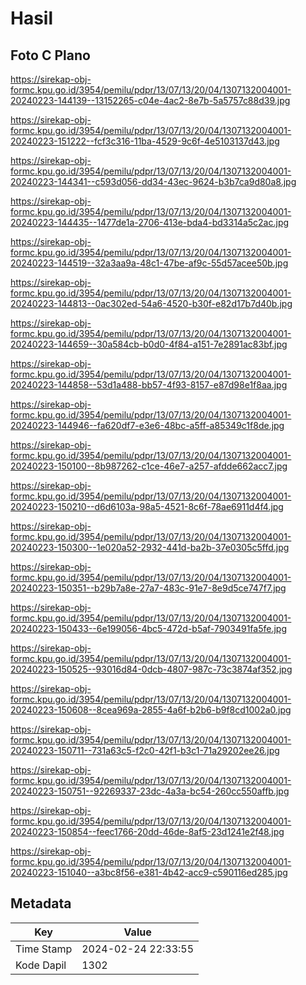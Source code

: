 # Hasil

## Foto C Plano

https://sirekap-obj-formc.kpu.go.id/3954/pemilu/pdpr/13/07/13/20/04/1307132004001-20240223-144139--13152265-c04e-4ac2-8e7b-5a5757c88d39.jpg

https://sirekap-obj-formc.kpu.go.id/3954/pemilu/pdpr/13/07/13/20/04/1307132004001-20240223-151222--fcf3c316-11ba-4529-9c6f-4e5103137d43.jpg

https://sirekap-obj-formc.kpu.go.id/3954/pemilu/pdpr/13/07/13/20/04/1307132004001-20240223-144341--c593d056-dd34-43ec-9624-b3b7ca9d80a8.jpg

https://sirekap-obj-formc.kpu.go.id/3954/pemilu/pdpr/13/07/13/20/04/1307132004001-20240223-144435--1477de1a-2706-413e-bda4-bd3314a5c2ac.jpg

https://sirekap-obj-formc.kpu.go.id/3954/pemilu/pdpr/13/07/13/20/04/1307132004001-20240223-144519--32a3aa9a-48c1-47be-af9c-55d57acee50b.jpg

https://sirekap-obj-formc.kpu.go.id/3954/pemilu/pdpr/13/07/13/20/04/1307132004001-20240223-144813--0ac302ed-54a6-4520-b30f-e82d17b7d40b.jpg

https://sirekap-obj-formc.kpu.go.id/3954/pemilu/pdpr/13/07/13/20/04/1307132004001-20240223-144659--30a584cb-b0d0-4f84-a151-7e2891ac83bf.jpg

https://sirekap-obj-formc.kpu.go.id/3954/pemilu/pdpr/13/07/13/20/04/1307132004001-20240223-144858--53d1a488-bb57-4f93-8157-e87d98e1f8aa.jpg

https://sirekap-obj-formc.kpu.go.id/3954/pemilu/pdpr/13/07/13/20/04/1307132004001-20240223-144946--fa620df7-e3e6-48bc-a5ff-a85349c1f8de.jpg

https://sirekap-obj-formc.kpu.go.id/3954/pemilu/pdpr/13/07/13/20/04/1307132004001-20240223-150100--8b987262-c1ce-46e7-a257-afdde662acc7.jpg

https://sirekap-obj-formc.kpu.go.id/3954/pemilu/pdpr/13/07/13/20/04/1307132004001-20240223-150210--d6d6103a-98a5-4521-8c6f-78ae6911d4f4.jpg

https://sirekap-obj-formc.kpu.go.id/3954/pemilu/pdpr/13/07/13/20/04/1307132004001-20240223-150300--1e020a52-2932-441d-ba2b-37e0305c5ffd.jpg

https://sirekap-obj-formc.kpu.go.id/3954/pemilu/pdpr/13/07/13/20/04/1307132004001-20240223-150351--b29b7a8e-27a7-483c-91e7-8e9d5ce747f7.jpg

https://sirekap-obj-formc.kpu.go.id/3954/pemilu/pdpr/13/07/13/20/04/1307132004001-20240223-150433--6e199056-4bc5-472d-b5af-7903491fa5fe.jpg

https://sirekap-obj-formc.kpu.go.id/3954/pemilu/pdpr/13/07/13/20/04/1307132004001-20240223-150525--93016d84-0dcb-4807-987c-73c3874af352.jpg

https://sirekap-obj-formc.kpu.go.id/3954/pemilu/pdpr/13/07/13/20/04/1307132004001-20240223-150608--8cea969a-2855-4a6f-b2b6-b9f8cd1002a0.jpg

https://sirekap-obj-formc.kpu.go.id/3954/pemilu/pdpr/13/07/13/20/04/1307132004001-20240223-150711--731a63c5-f2c0-42f1-b3c1-71a29202ee26.jpg

https://sirekap-obj-formc.kpu.go.id/3954/pemilu/pdpr/13/07/13/20/04/1307132004001-20240223-150751--92269337-23dc-4a3a-bc54-260cc550affb.jpg

https://sirekap-obj-formc.kpu.go.id/3954/pemilu/pdpr/13/07/13/20/04/1307132004001-20240223-150854--feec1766-20dd-46de-8af5-23d1241e2f48.jpg

https://sirekap-obj-formc.kpu.go.id/3954/pemilu/pdpr/13/07/13/20/04/1307132004001-20240223-151040--a3bc8f56-e381-4b42-acc9-c590116ed285.jpg


## Metadata

| Key        | Value               |
| ---------- | ------------------- |
| Time Stamp | 2024-02-24 22:33:55 |
| Kode Dapil | 1302                |



